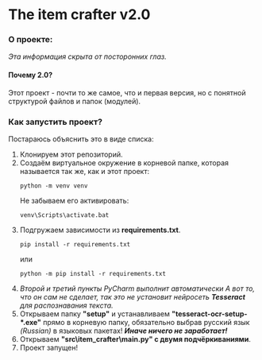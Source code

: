 # The item crafter v2.0

### О проекте:
*Эта информация скрыта от посторонних глаз.*


#### Почему 2.0?
Этот проект - почти то же самое, что и первая версия, но с понятной структурой файлов и папок (модулей).


### Как запустить проект?
Постараюсь объяснить это в виде списка:
1. Клонируем этот репозиторий.
1. Создаём виртуальное окружение в корневой папке, которая называется так же, как и этот проект:
   ```commandline
   python -m venv venv
   ```
   Не забываем его активировать:
   ```commandline
   venv\Scripts\activate.bat
   ```
1. Подгружаем зависимости из **requirements.txt**.
   ```commandline
   pip install -r requirements.txt
   ```
   или
   ```commandline
   python -m pip install -r requirements.txt
   ```
1. *Второй и третий пункты PyCharm выполнит автоматически
   А вот то, что он сам не сделает, так это не установит нейросеть **Tesseract** для распознавания текста.*
1. Открываем папку **"setup"** и устанавливаем **"tesseract-ocr-setup-*.exe"** прямо в корневую папку,
   обязательно выбрав русский язык *(Russian)* в языковых пакетах! ***Иначе ничего не заработает!***
1. Открываем **"src\item_crafter\\main.py" c двумя подчёркиваниями**.
1. Проект запущен!
